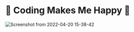 <h1> 💙 Coding Makes Me Happy 💙 </h1>

![Screenshot from 2022-04-20 15-38-42](https://user-images.githubusercontent.com/49743288/164199540-00071f15-8aac-4160-8e9b-aee6277cedcb.png)
